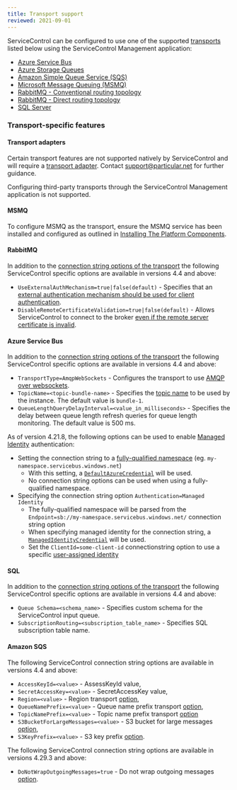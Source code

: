 ```yaml
---
title: Transport support
reviewed: 2021-09-01
---
```

ServiceControl can be configured to use one of the supported [transports](/transports/) listed below using the ServiceControl Management application:

* [Azure Service Bus](/transports/azure-service-bus)
* [Azure Storage Queues](/transports/azure-storage-queues/)
* [Amazon Simple Queue Service (SQS)](/transports/sqs/)
* [Microsoft Message Queuing (MSMQ)](/transports/msmq/)
* [RabbitMQ - Conventional routing topology](/transports/rabbitmq/routing-topology.md#conventional-routing-topology)
* [RabbitMQ - Direct routing topology](/transports/rabbitmq/routing-topology.md#direct-routing-topology)
* [SQL Server](/transports/sql/)

### Transport-specific features

#### Transport adapters

Certain transport features are not supported natively by ServiceControl and will require a [transport adapter](/servicecontrol/transport-adapter). Contact support@particular.net for further guidance.

Configuring third-party transports through the ServiceControl Management application is not supported.

#### MSMQ

To configure MSMQ as the transport, ensure the MSMQ service has been installed and configured as outlined in [Installing The Platform Components](/platform/installer/offline.md#msmq-prerequisites).

#### RabbitMQ

In addition to the [connection string options of the transport](/transports/rabbitmq/connection-settings.md) the following ServiceControl specific options are available in versions 4.4 and above:

* `UseExternalAuthMechanism=true|false(default)` - Specifies that an [external authentication mechanism should be used for client authentication](/transports/rabbitmq/connection-settings.md#transport-layer-security-support-external-authentication).
* `DisableRemoteCertificateValidation=true|false(default)` - Allows ServiceControl to connect to the broker [even if the remote server certificate is invalid](/transports/rabbitmq/connection-settings.md#transport-layer-security-support-remote-certificate-validation).

#### Azure Service Bus

In addition to the [connection string options of the transport](/transports/azure-service-bus/configuration.md#configuring-an-endpoint) the following ServiceControl specific options are available in versions 4.4 and above:

* `TransportType=AmqpWebSockets` - Configures the transport to use [AMQP over websockets](/transports/azure-service-bus/configuration.md#connectivity).
* `TopicName=<topic-bundle-name>` - Specifies the [topic name](/transports/azure-service-bus/configuration.md#entity-creation) to be used by the instance. The default value is `bundle-1`.
* `QueueLengthQueryDelayInterval=<value_in_milliseconds>` - Specifies the delay between queue length refresh queries for queue length monitoring. The default value is 500 ms.

As of version 4.21.8, the following options can be used to enable [Managed Identity](https://docs.microsoft.com/en-us/azure/active-directory/managed-identities-azure-resources/overview) authentication:

* Setting the connection string to a [fully-qualified namespace](https://docs.microsoft.com/en-us/dotnet/api/azure.messaging.servicebus.servicebusclient.fullyqualifiednamespace) (eg. `my-namespace.servicebus.windows.net`)
  * With this setting, a [`DefaultAzureCredential`](https://docs.microsoft.com/en-us/dotnet/api/azure.identity.defaultazurecredential) will be used.
  * No connection string options can be used when using a fully-qualified namespace.
* Specifying the connection string option `Authentication=Managed Identity`
  * The fully-qualified namespace will be parsed from the `Endpoint=sb://my-namespace.servicebus.windows.net/` connection string option
  * When specifying managed identity for the connection string, a [`ManagedIdentityCredential`](https://docs.microsoft.com/en-us/dotnet/api/azure.identity.managedidentitycredential) will be used.
  * Set the `ClientId=some-client-id` connectionstring option to use a specific [user-assigned identity](https://docs.microsoft.com/en-us/azure/active-directory/managed-identities-azure-resources/overview#managed-identity-types)

#### SQL

In addition to the [connection string options of the transport](/transports/sql/connection-settings.md#connection-configuration) the following ServiceControl specific options are available in versions 4.4 and above:

* `Queue Schema=<schema_name>` - Specifies custom schema for the ServiceControl input queue.
* `SubscriptionRouting=<subscription_table_name>` - Specifies SQL subscription table name.

#### Amazon SQS

The following ServiceControl connection string options are available in versions 4.4 and above:

* `AccessKeyId=<value>` - AssessKeyId value,
* `SecretAccessKey=<value>` - SecretAccessKey value,
* `Region=<value>` - Region transport [option](/transports/sqs/configuration-options.md#region),
* `QueueNamePrefix=<value>` - Queue name prefix transport [option](/transports/sqs/configuration-options.md#queuenameprefix),
* `TopicNamePrefix=<value>` - Topic name prefix transport [option](/transports/sqs/configuration-options.md#topicnameprefix)
* `S3BucketForLargeMessages=<value>` - S3 bucket for large messages [option](/transports/sqs/configuration-options.md#s3bucketforlargemessages),
* `S3KeyPrefix=<value>` - S3 key prefix [option](/transports/sqs/configuration-options.md#s3bucketforlargemessages-s3keyprefix).

The following ServiceControl connection string options are available in versions 4.29.3 and above:

* `DoNotWrapOutgoingMessages=true` - Do not wrap outgoing messages [option](/transports/sqs/configuration-options.md#donotwrapoutgoingmessages).
